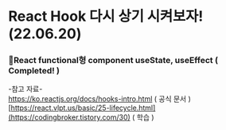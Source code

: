 # React Hook 다시 상기 시켜보자! (22.06.20)

### 📌React functional형 component useState, useEffect ( Completed! )   

-참고 자료-  
https://ko.reactjs.org/docs/hooks-intro.html ( 공식 문서 )  
[https://react.vlpt.us/basic/25-lifecycle.html](https://codingbroker.tistory.com/30) ( 학습 )  
